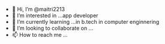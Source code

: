 - 👋 Hi, I’m @maitri2213
- 👀 I’m interested in ...app developer
- 🌱 I’m currently learning ...in b.tech in computer enginnering
- 💞️ I’m looking to collaborate on ...
- 📫 How to reach me ...

<!---
maitri2213/maitri2213 is a ✨ special ✨ repository because its `README.md` (this file) appears on your GitHub profile.
You can click the Preview link to take a look at your changes.
--->
